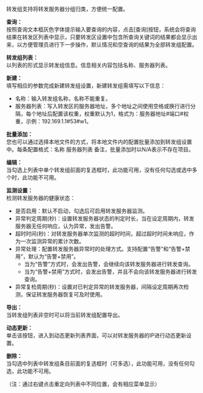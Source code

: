 转发组支持将转发服务器分组归类，方便统一配置。

**查询：**  
按照查询文本框灰色字体提示输入要查询的内容，点击[查询]按钮，系统会将查询结果在转发区列表中显示，只要转发区设置中包含所查询关键词的结果都会显示出来，以方便管理员进行下一步操作，默认情况和空查询的结果为全部转发组配置。

**转发组列表：**  
以列表的形式显示转发组信息。信息相关内容包括名称、服务器列表。

**新建：**  
填写相应的参数完成新建转发组设置，新建转发组需填写以下信息：  
- 名称：输入转发组名称，名称不能重复。  
- 服务器列表：写入转发区的服务器地址，多个地址之间使用空格或换行进行分隔，每个地址后配置该权重，权重默认为1，格式为：服务器地址#端口#权重，示例：192.169.1.1#53#w1。

**批量添加：**  
您也可以通过选择本地文件的方式，将本地文件内的配置批量添加到转发组设置中。每条配置格式：名称 服务器列表 备注，批量添加时以N/A表示不存在项目。

**编辑：**  
当勾选上列表中单个转发组前面的复选框时，此功能可用，没有任何勾选或选中多个时，此功能不可用。

**监测设置：**  
检测转发服务器的健康状态：  
- 是否启用：默认不启动，勾选后可启用转发服务器监测。  
- 异常判定周期(秒)：设置转发服务器状态的判定时长，当在设定周期内，转发服务器无任何响应，认为异常，发出告警。  
- 超时时间(秒)：对转发服务器单次监测的超时时间，超过超时时间未响应，作为一次监测异常的累计次数。  
- 异常处理：配置转发服务器异常时的处理方式。支持配置“告警”和“告警+禁用”，默认为“告警+禁用”。  
  - 当为“告警”方式时，会发出告警，会继续向该转发服务器进行转发查询。  
  - 当为“告警+禁用”方式时，会发出告警，并且不会向该转发服务器进行转发查询。  
- 异常复检周期(秒)：设置对已判定异常的转发服务器，间隔设定周期再次检测，保证转发服务器恢复可及时使用。

**导出：**  
当转发组列表非空时可以将当前转发组配置导出。

**动态更新：**  
单击该按钮，进入到动态更新列表界面，可以对转发服务器的IP进行动态更新设置。

**删除：**  
当勾选中列表中转发组条目前面的复选框时（可多选），此功能可用，没有任何勾选，此功能不可用。

（注：通过右键点击重定向列表中不同位置，会有相应菜单显示）
